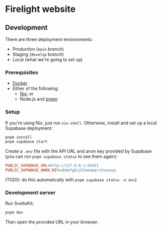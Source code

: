 # Firelight website

## Development

There are three deployment environments:

- Production (`main` branch)
- Staging (`develop` branch)
- Local (what we're going to set up)

### Prerequisites

- [Docker](https://docs.docker.com/get-docker/)
- Either of the following:
  - [Nix](https://nixos.org/download); or
  - Node.js and [pnpm](https://pnpm.io/installation)

### Setup

If you're using Nix, just run `nix-shell`. Otherwise, install and set up a local Supabase deployment:

```bash
pnpm install
pnpm supabase start
```

Create a `.env` file with the API URL and anon key provided by Supabase (you can run `pnpm supabase status` to see them again):

```ini
PUBLIC_SUPABASE_URL=http://127.0.0.1:54321
PUBLIC_SUPABASE_ANON_KEY=abdefghijklmnopqrstuvwxyz
```

(TODO: do this automatically with `pnpm supabase status -o env`)

### Development server

Run SvelteKit:

```bash
pnpm dev
```

Then open the provided URL in your browser.
